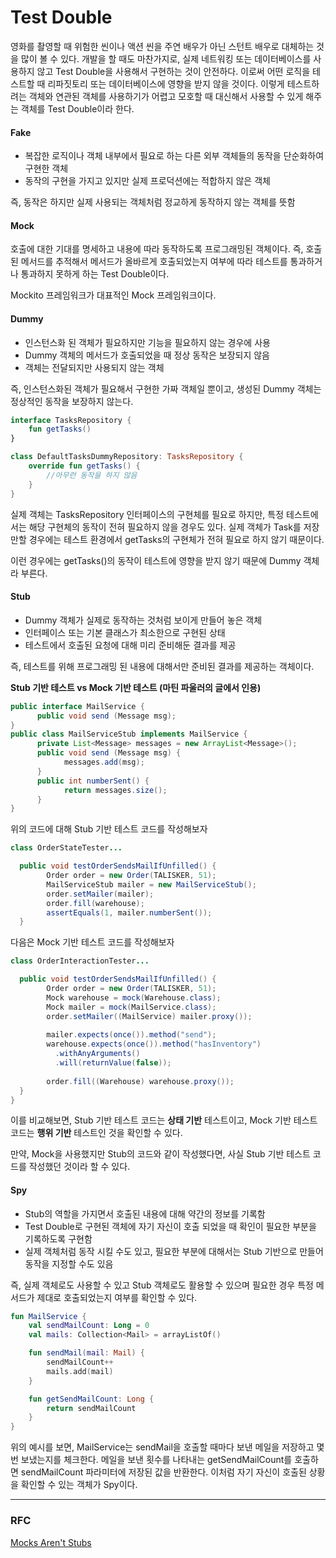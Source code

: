 # Test Double

영화를 촬영할 때 위험한 씬이나 액션 씬을 주연 배우가 아닌 스턴트 배우로 대체하는 것을 많이 볼 수 있다. 개발을 할 때도 마찬가지로, 실제 네트워킹 또는 데이터베이스를 사용하지 않고 Test Double을 사용해서 구현하는 것이 안전하다. 이로써 어떤 로직을 테스트할 때 리파짓토리 또는 데이터베이스에 영향을 받지 않을 것이다. 이렇게 테스트하려는 객체와 연관된 객체를 사용하기가 어렵고 모호할 때 대신해서 사용할 수 있게 해주는 객체를 Test Double이라 한다.

#### Fake

* 복잡한 로직이나 객체 내부에서 필요로 하는 다른 외부 객체들의 동작을 단순화하여 구현한 객체
* 동작의 구현을 가지고 있지만 실제 프로덕션에는 적합하지 않은 객체

즉, 동작은 하지만 실제 사용되는 객체처럼 정교하게 동작하지 않는 객체를 뜻함

#### Mock

호출에 대한 기대를 명세하고 내용에 따라 동작하도록 프로그래밍된 객체이다. 즉, 호출된 메서드를 추적해서 메서드가 올바르게 호출되었는지 여부에 따라 테스트를 통과하거나 통과하지 못하게 하는 Test Double이다.

Mockito 프레임워크가 대표적인 Mock 프레임워크이다.

#### Dummy

* 인스턴스화 된 객체가 필요하지만 기능을 필요하지 않는 경우에 사용
* Dummy 객체의 메서드가 호출되었을 때 정상 동작은 보장되지 않음
* 객체는 전달되지만 사용되지 않는 객체

즉, 인스턴스화된 객체가 필요해서 구현한 가짜 객체일 뿐이고, 생성된 Dummy 객체는 정상적인 동작을 보장하지 않는다.

```kotlin
interface TasksRepository {
	fun getTasks()
}
```

```kotlin
class DefaultTasksDummyRepository: TasksRepository {
	override fun getTasks() {
		//아무런 동작을 하지 않음
	}
}
```

실제 객체는 TasksRepository 인터페이스의 구현체를 필요로 하지만, 특정 테스트에서는 해당 구현체의 동작이 전혀 필요하지 않을 경우도 있다. 실제 객체가 Task를 저장만할 경우에는 테스트 환경에서 getTasks의 구현체가 전혀 필요로 하지 않기 때문이다.

이런 경우에는 getTasks()의 동작이 테스트에 영향을 받지 않기 때문에 Dummy 객체라 부른다.

#### Stub

* Dummy 객체가 실제로 동작하는 것처럼 보이게 만들어 놓은 객체
* 인터페이스 또는 기본 클래스가 최소한으로 구현된 상태
* 테스트에서 호출된 요청에 대해 미리 준비해둔 결과를 제공

즉, 테스트를 위해 프로그래밍 된 내용에 대해서만 준비된 결과를 제공하는 객체이다.

**Stub 기반 테스트 vs Mock 기반 테스트 (마틴 파울러의 글에서 인용)**

```java
public interface MailService {
	  public void send (Message msg);
}
public class MailServiceStub implements MailService {
	  private List<Message> messages = new ArrayList<Message>();
	  public void send (Message msg) {
		    messages.add(msg);
	  }
	  public int numberSent() {
		    return messages.size();
	  }
}
```

위의 코드에 대해 Stub 기반 테스트 코드를 작성해보자

```java
class OrderStateTester...

  public void testOrderSendsMailIfUnfilled() {
	    Order order = new Order(TALISKER, 51);
	    MailServiceStub mailer = new MailServiceStub();
	    order.setMailer(mailer);
	    order.fill(warehouse);
	    assertEquals(1, mailer.numberSent());
  }
```

다음은 Mock 기반 테스트 코드를 작성해보자

```java
class OrderInteractionTester...

  public void testOrderSendsMailIfUnfilled() {
	    Order order = new Order(TALISKER, 51);
	    Mock warehouse = mock(Warehouse.class);
	    Mock mailer = mock(MailService.class);
	    order.setMailer((MailService) mailer.proxy());
	
	    mailer.expects(once()).method("send");
	    warehouse.expects(once()).method("hasInventory")
	      .withAnyArguments()
	      .will(returnValue(false));
	
	    order.fill((Warehouse) warehouse.proxy());
  }
}
```

이를 비교해보면, Stub 기반 테스트 코드는 **상태 기반** 테스트이고, Mock 기반 테스트 코드는 **행위 기반** 테스트인 것을 확인할 수 있다.

만약, Mock을 사용했지만 Stub의 코드와 같이 작성했다면, 사실 Stub 기반 테스트 코드를 작성했던 것이라 할 수 있다.

#### Spy

* Stub의 역할을 가지면서 호출된 내용에 대해 약간의 정보를 기록함
* Test Double로 구현된 객체에 자기 자신이 호출 되었을 때 확인이 필요한 부분을 기록하도록 구현함
* 실제 객체처럼 동작 시킬 수도 있고, 필요한 부분에 대해서는 Stub 기반으로 만들어 동작을 지정할 수도 있음

즉, 실제 객체로도 사용할 수 있고 Stub 객체로도 활용할 수 있으며 필요한 경우 특정 메서드가 제대로 호출되었는지 여부를 확인할 수 있다.

```kotlin
fun MailService {
	val sendMailCount: Long = 0
	val mails: Collection<Mail> = arrayListOf()

	fun sendMail(mail: Mail) {
		sendMailCount++
		mails.add(mail)
	}

	fun getSendMailCount: Long {
		return sendMailCount
	}
}
```

위의 예시를 보면, MailService는 sendMail을 호출할 때마다 보낸 메일을 저장하고 몇 번 보냈는지를 체크한다. 메일을 보낸 횟수를 나타내는 getSendMailCount를 호출하면 sendMailCount 파라미터에 저장된 값을 반환한다. 이처럼 자기 자신이 호출된 상황을 확인할 수 있는 객체가 Spy이다.

***

### RFC

[Mocks Aren't Stubs](https://martinfowler.com/articles/mocksArentStubs.html)
